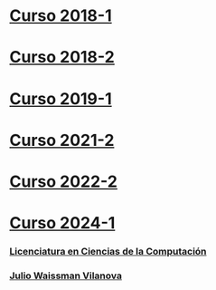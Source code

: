 # [Curso 2018-1](https://topicos-ia-unison.github.io/curso-2018-1/)
# [Curso 2018-2](https://topicos-ia-unison.github.io/curso-2018-2/)
# [Curso 2019-1](https://topicos-ia-unison.github.io/curso-2019-1/)
# [Curso 2021-2](https://topicos-ia-unison.github.io/curso-2021-2/)
# [Curso 2022-2](https://topicos-ia-unison.github.io/curso-2022-2/)
# [Curso 2024-1](https://topicos-ia-unison.github.io/curso-2024-1/)

### [Licenciatura en Ciencias de la Computación](http://cc.uson.mx)
### [Julio Waissman Vilanova](http://mat.uson.mx/~juliowaissman/)
